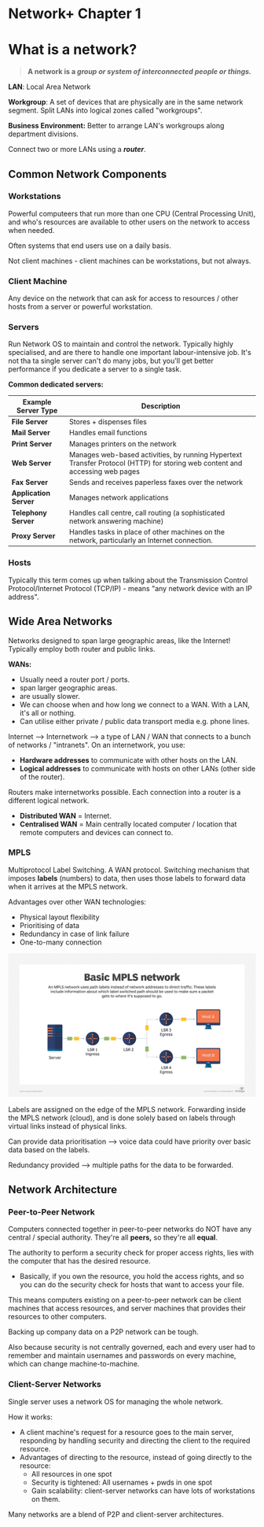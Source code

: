# Network+ Chapter 1

# **What is a network?**

> **A network is a *group or system of interconnected people or things.***

**LAN**: Local Area Network

**Workgroup**: A set of devices that are physically are in the same network segment. Split LANs into logical zones called "workgroups".

**Business Environment:** Better to arrange LAN's workgroups along department divisions.

Connect two or more LANs using a ***router***.

## **Common Network Components**

### **Workstations**

Powerful computeers that run more than one CPU (Central Processing Unit), and who's resources are available to other users on the network to access when needed.

Often systems that end users use on a daily basis.

Not client machines - client machines can be workstations, but not always.

### **Client Machine**

Any device on the network that can ask for access to resources / other hosts from a server or powerful workstation.

### **Servers**

Run Network OS to maintain and control the network.
Typically highly specialised, and are there  to handle one important labour-intensive job.
It's not tha ta single server can't do many jobs, but you'll get better performance if you dedicate a server to a single task.

**Common dedicated servers:**

| **Example Server Type** | **Description**                                                                                                             |
|-------------------------|-----------------------------------------------------------------------------------------------------------------------------|
| **File Server**         | Stores + dispenses files                                                                                                    |
| **Mail Server**         | Handles email functions                                                                                                     |
| **Print Server**        | Manages printers on the network                                                                                             |
| **Web Server**          | Manages web-based activities, by running Hypertext Transfer Protocol (HTTP) for storing web content and accessing web pages |
| **Fax Server**          | Sends and receives paperless faxes over the network                                                                         |
| **Application Server**  | Manages network applications                                                                                                |
| **Telephony Server**    | Handles call centre, call routing (a sophisticated network answering machine)                                               |
| **Proxy Server**        | Handles tasks in place of other machines on the network, particularly an Internet connection.                               |

### **Hosts**

Typically this term comes up when talking about the Transmission Control Protocol/Internet Protocol (TCP/IP) - means "any network device with an IP address".

## **Wide Area Networks**

Networks designed to span large geographic areas, like the Internet!
Typically employ both router and public links.

**WANs:**
- Usually need a router port / ports.
- span larger geographic areas.
- are usually slower.
- We can choose when and how long we connect to a WAN. With a LAN, it's all or nothing.
- Can utilise either private / public data transport media e.g. phone lines.

Internet --> Internetwork --> a type of LAN / WAN that connects to a bunch of networks / "intranets".
On an internetwork, you use:
- **Hardware addresses** to communicate with other hosts on the LAN.
- **Logical addresses** to communicate with hosts on other LANs (other side of the router).

Routers make internetworks possible. Each connection into a router is a different logical network. 

- **Distributed WAN** = Internet.
- **Centralised WAN** = Main centrally located computer / location that remote computers and devices can connect to.

### **MPLS**

Multiprotocol Label Switching. A WAN protocol. Switching mechanism that imposes **labels** (numbers) to data, then uses those labels to forward data when it arrives at the MPLS network.

Advantages over other WAN technologies:

- Physical layout flexibility
- Prioritising of data
- Redundancy in case of link failure
- One-to-many connection

![MPLS Image](./mpls.png)

Labels are assigned on the edge of the MPLS network. Forwarding inside the MPLS network (cloud), and is done solely based on labels through virtual links instead of physical links.

Can provide data prioritisation --> voice data could have priority over basic data based on the labels.

Redundancy provided --> multiple paths for the data to be forwarded. 

## **Network Architecture**

### **Peer-to-Peer Network**

Computers connected together in peer-to-peer networks do NOT have any central / special authority. They're all **peers,** so they're all **equal**.

The authority to perform a security check for proper access rights, lies with the computer that has the desired resource.
- Basically, if you own the resource, you hold the access rights, and so you can do the security check for hosts that want to access your file.

This means computers existing on a peer-to-peer network can be client machines that access resources, and server machines that provides their resources to other computers.

Backing up company data on a P2P network can be tough.

Also because security is not centrally governed, each and every user had to remember and maintain usernames and passwords on every machine, which can change machine-to-machine.

### **Client-Server Networks**

Single server uses a network OS for managing the whole network.

How it works:
- A client machine's request for a resource goes to the main server, responding by handling security and directing the client to the required resource.
- Advantages of directing to the resource, instead of going directly to the resource:
  - All resources in one spot
  - Security is tightened: All usernames + pwds in one spot
  - Gain scalability: client-server networks can have lots of workstations on them.


Many networks are a blend of P2P and client-server architectures.
